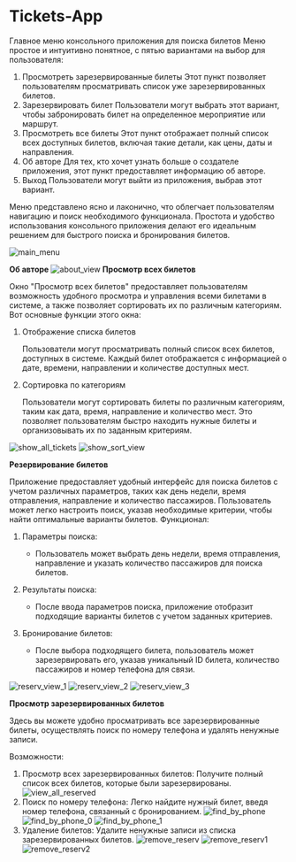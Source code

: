 # Tickets-App

Главное меню консольного приложения для поиска билетов
Меню простое и интуитивно понятное, с пятью вариантами на выбор для пользователя:
1. Просмотреть зарезервированные билеты
   Этот пункт позволяет пользователям просматривать список уже зарезервированных билетов.
2. Зарезервировать билет
   Пользователи могут выбрать этот вариант, чтобы забронировать билет на определенное мероприятие или маршрут.
3. Просмотреть все билеты
   Этот пункт отображает полный список всех доступных билетов, включая такие детали, как цены, даты и направления.
4. Об авторе
   Для тех, кто хочет узнать больше о создателе приложения, этот пункт предоставляет информацию об авторе.
5. Выход
   Пользователи могут выйти из приложения, выбрав этот вариант.

Меню представлено ясно и лаконично, что облегчает пользователям навигацию и поиск необходимого функционала. Простота и удобство использования консольного приложения делают его идеальным решением для быстрого поиска и бронирования билетов.

![main_menu](for_git/main_menu.png "Главное меню")

**Об авторе**
![about_view](for_git/about_view.png "Об авторе")
**Просмотр всех билетов**

Окно "Просмотр всех билетов" предоставляет пользователям возможность удобного просмотра и управления всеми билетами в системе, а также позволяет сортировать их по различным категориям. Вот основные функции этого окна:
1. Отображение списка билетов

   Пользователи могут просматривать полный список всех билетов, доступных в системе.
   Каждый билет отображается с информацией о дате, времени, направлении и количестве доступных мест.
2. Сортировка по категориям

   Пользователи могут сортировать билеты по различным категориям, таким как дата, время, направление и количество мест.
   Это позволяет пользователям быстро находить нужные билеты и организовывать их по заданным критериям.

![show_all_tickets](for_git/show_all_view.png)
![show_sort_view](for_git/sort_view.png)

**Резервирование билетов**

Приложение предоставляет удобный интерфейс для поиска билетов с учетом различных параметров, таких как день недели, время отправления, направление и количество пассажиров. Пользователь может легко настроить поиск, указав необходимые критерии, чтобы найти оптимальные варианты билетов.
Функционал:
1. Параметры поиска:

   * Пользователь может выбрать день недели, время отправления, направление и указать количество пассажиров для поиска билетов.
2. Результаты поиска:

   * После ввода параметров поиска, приложение отобразит подходящие варианты билетов с учетом заданных критериев.

3. Бронирование билетов:
    * После выбора подходящего билета, пользователь может зарезервировать его, указав уникальный ID билета, количество пассажиров и номер телефона для связи.

![reserv_view_1](for_git/reserved_view.png)
![reserv_view_2](for_git/reserved_view_1.png)
![reserv_view_3](for_git/reserved_view_2.png)

**Просмотр зарезервированных билетов**

Здесь вы можете удобно просматривать все зарезервированные билеты, осуществлять поиск по номеру телефона и удалять ненужные записи.

Возможности:
1. Просмотр всех зарезервированных билетов: Получите полный список всех билетов, которые были зарезервированы.
   ![view_all_reserved](for_git/view_all_reserved.png)
2. Поиск по номеру телефона: Легко найдите нужный билет, введя номер телефона, связанный с бронированием.
   ![find_by_phone](for_git/find_by_phone.png)
   ![find_by_phone_0](for_git/find_by_phone_0.png)
   ![find_by_phone_1](for_git/find_by_phone_1.png)
3. Удаление билетов: Удалите ненужные записи из списка зарезервированных билетов.
   ![remove_reserv](for_git/remove_reserv.png)
   ![remove_reserv1](for_git/remove_reserv1.png)
   ![remove_reserv2](for_git/remove_reserv2.png)


